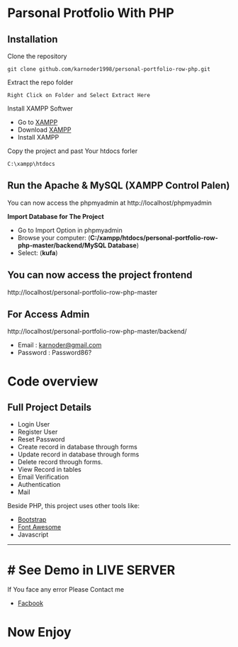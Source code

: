 # Parsonal Protfolio With PHP


## Installation

Clone the repository

    git clone github.com/karnoder1998/personal-portfolio-row-php.git
    

Extract the repo folder

    Right Click on Folder and Select Extract Here

Install XAMPP Softwer

- Go to [XAMPP](https://www.apachefriends.org/download.html)
- Download [XAMPP](https://www.apachefriends.org/download.html)
- Install XAMPP

Copy the project and past Your htdocs forler

    C:\xampp\htdocs


## Run the Apache & MySQL (**XAMPP Control Palen**)


You can now access the phpmyadmin at http://localhost/phpmyadmin

**Import Database for The Project**
- Go to Import Option in phpmyadmin
- Browse your computer: (**C:/xampp/htdocs/personal-portfolio-row-php-master/backend/MySQL Database**)
- Select: (**kufa**)
    
## You can now access the project frontend

http://localhost/personal-portfolio-row-php-master


## For Access Admin

http://localhost/personal-portfolio-row-php-master/backend/

- Email : karnoder@gmail.com
- Password : Password86?

# Code overview

## Full Project Details

- Login User
- Register User
- Reset Password
- Create record in database through forms
- Update record in database through forms
- Delete record through forms.
- View Record in tables
- Email Verification
- Authentication
- Mail

Beside PHP, this project uses other tools like:

- [Bootstrap](https://getbootstrap.com/)
- [Font Awesome](https://fontawesome.com/)
- Javascript

----------

# # See Demo in LIVE SERVER

If You face any error Please Contact me

- [Facbook](https://www.facebook.com/amdadulhaquemelonmia)


# Now Enjoy
